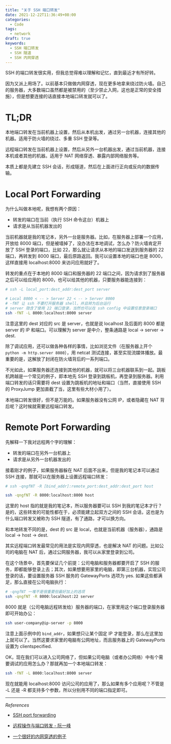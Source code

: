 ```yaml
---
title: "关于 SSH 端口转发"
date: 2021-12-22T11:36:49+08:00
categories:
  - Code
tags:
  - network
draft: true
keywords:
  - SSH 端口转发
  - SSH 隧道
  - SSH 内网穿透
---
```


SSH 的端口转发很实用，但我总觉得难以理解和记忆，直到最近才有所好转。

因为又派上用场了。以前基本只做做内网穿透，现在更多地拿来绕过防火墙。自己的服务器，大多数端口虽然都是被禁用的（至少禁止入网，这也是正常的安全措施），但是想要连接的话直接本地端口转发就可以了。

# TL;DR

本地端口转发在当前机器上设置，然后从本机出发，通过另一台机器，连接其他的机器。适用于防火墙的绕过、多重 SSH 登录等。

远程端口转发在当前机器上设置，然后从另外一台机器出发，通过当前机器，连接本机或者其他的机器。适用于 NAT 网络穿透、暴露内部网络服务等。

本质上都是先建立 SSH 会话，形成隧道，然后在上面进行正向或反向的数据传输。

# Local Port Forwarding

为什么叫做本地呢，我想有两个原因：

- 转发的端口在当前（执行 SSH 命令这台）机器上
- 请求是从当前机器发出的

当前机器就是我的笔记本，另外一台是服务器。比如，在服务器上部署一个应用，开放给 8000 端口，但是被墙掉了，没办法在本地调试，怎么办？防火墙肯定开放了 SSH 登录的端口，比如 22，那么就让请求从本地的端口发送到服务器的 22 端口，再转发到 8000 端口，最后原路返回。我可以设置本地的端口也是 8000，这样直接用 localhost:8000 来访问应用就好了。

转发的重点在于本地的 8000 端口和服务器的 22 端口之间，因为请求到了服务器之后可以给应用的 8000，也可以给其他的机器，只要服务器能连接到：

```bash
# ssh -L local_port:dest_addr:dest_port server

# Local 8000 < -- > Server 22 < -- > Server 8000
# -fNT 让 ssh 不要打开服务器 shell，并且转为后台运行
# server 隐含了使用 22 端口登录，当然也可以在 ssh config 中设置任意登录端口
ssh -fNT -L 8000:localhost:8000 server
```

注意这里的 dest 对应的 src 是 server，也就是说 localhost 及后面的 8000 都是 server 的 IP 和端口。可以理解为 server 是中介，整条通路是 local -> server -> dest.

除了调试应用，还可以做各种各样的事情，比如浏览文件（在服务器上开个 `python -m http.server 8080`），用 netcat 测试连接，甚至实现流媒体播放。最重要的是，这解放了封闭在防火墙背后的一系列端口。

不光如此，如果服务器还连接到其他的机器，就可以将三台机器联系到一起。跳板机跨越是一个常见的例子，即本地先 SSH 登录到跳板机，再登录到服务器。利用端口转发的话只需要将 dest 设置为跳板机的地址和端口（当然，直接使用 SSH 的 ProxyJump 更加直截了当，这里有些大材小用了）。

本地端口转发很好，但不是万能的。如果服务器没有公网 IP，或者隐藏在 NAT 背后呢？这时候就需要远程端口转发。

# Remote Port Forwarding

先解释一下我对远程两个字的理解：

- 转发的端口在另外一台机器上
- 请求是从另外一台机器发出的

接着刚才的例子，如果服务器躲在 NAT 后面不出来，但是我的笔记本可以通过 SSH 连接，那就可以在服务器上设置远程端口转发：

```bash
# ssh -qngfNT -R [bind_addr]:remote_port:dest_addr:dest_port host

ssh -qngfNT -R 8000:localhost:8000 host
```

这里的 host 指的就是我的笔记本，所以服务器要可以 SSH 到我的笔记本才行？是的，这些转发的可能性都在于，必须能建立起双方之间的 SSH 会话，这也是为什么端口转发又被称为 SSH 隧道，有了通路，才可以换方向。

和本地转发不同的是，dest 的 src 是 local，也就是当前机器（服务器），通路是 local -> host -> dest.

其实远程端口转发最常见的用法是实现内网穿透，也是解决 NAT 的问题。比如公司的电脑在 NAT 后，通过公网服务器，我可以从家里登录到公司。

在这个场景中，首先要保证几个前提：公司电脑和服务器都要开启了 SSH 的服务，即都能够登录上去；其次，如果想要用家里的电脑，即第三台机器，实现公司登录的话，要设置服务器 SSH 服务的 GatewayPorts 选项为 yes. 如果这些都满足，那么直接在公司电脑执行：

```bash
# -qngfNT 一堆不是很重要但最好加上的选项
ssh -qngfNT -R 8000:localhost:22 server
```

8000 就是（公司电脑远程转发给）服务器的端口，在家里用这个端口登录服务器即可开始办公：

```bash
ssh user-company@ip-server -p 8000
```

注意上面示例中的 `bind_addr`，如果想只让某个固定 IP 才能登录，那么在这里加上就可以了。当然这要求家里的电脑有公网地址，而且服务器上的 GatewayPorts 设置为 clientspecified.

OK，现在我们可以进入公司网络了，但如果公司电脑（或者办公网络）中有个需要调试的应用怎么办？那就再加一个本地端口转发：

```bash
ssh -fNT -L 8000:localhost:8000 server
```

现在就能用 localhost:8000 访问公司的应用了，那么如果有多个应用呢？不管是 -L 还是 -R 都支持多个参数，所以分别用不同的端口指定即可。

---

*References*

- [SSH port forwarding](https://www.ssh.com/academy/ssh/tunneling/example)

- [远程操作与端口转发 - 阮一峰](http://www.ruanyifeng.com/blog/2011/12/ssh_port_forwarding.html)
- [一个很好的内网穿透的例子](http://arondight.me/2016/02/17/%E4%BD%BF%E7%94%A8SSH%E5%8F%8D%E5%90%91%E9%9A%A7%E9%81%93%E8%BF%9B%E8%A1%8C%E5%86%85%E7%BD%91%E7%A9%BF%E9%80%8F/)
